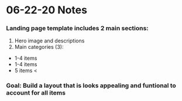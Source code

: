 # 06-22-20 Notes

### Landing page template includes 2 main sections:
1. Hero image and descriptions
2. Main categories (3):
  - 1-4 items
  - 1-4 items
  - 5 items <
  
### Goal: Build a layout that is looks appealing and funtional to account for all items
